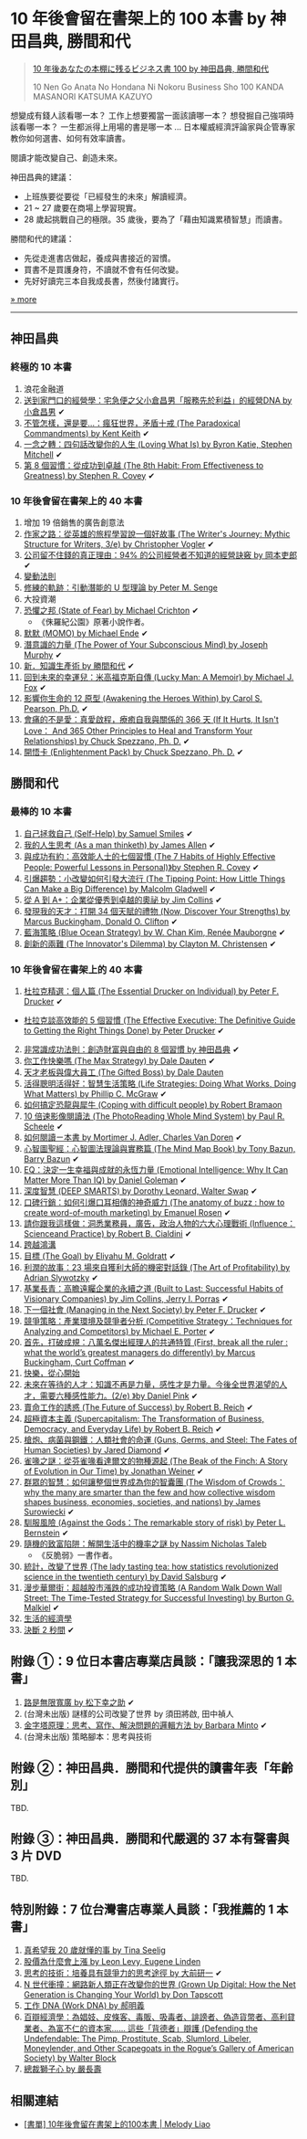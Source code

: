 # 10 年後會留在書架上的 100 本書 by 神田昌典, 勝間和代

> [10 年後あなたの本棚に残るビジネス書 100 by 神田昌典, 勝間和代](http://www.cdjapan.co.jp/ebooks/d/BTW10000000090389)
>
> 10 Nen Go Anata No Hondana Ni Nokoru Business Sho 100 KANDA MASANORI KATSUMA KAZUYO

想變成有錢人該看哪一本？
工作上想要獨當一面該讀哪一本？
想發掘自己強項時該看哪一本？
一生都派得上用場的書是哪一本 ...
日本權威經濟評論家與企管專家教你如何選書、如何有效率讀書。

閱讀才能改變自己、創造未來。

神田昌典的建議：

* 上班族要從要從「已經發生的未來」解讀經濟。
* 21 ~ 27 歲要在商場上學習現實。
* 28 歲起挑戰自己的極限。35 歲後，要為了「藉由知識累積智慧」而讀書。

勝間和代的建議：

* 先從走進書店做起，養成與書接近的習慣。
* 買書不是買護身符，不讀就不會有任何改變。
* 先好好讀完三本自我成長書，然後付諸實行。

[» more](https://www.taaze.tw/goods/11308023181.html)

----

## 神田昌典

### 終極的 10 本書

1. 浪花金融道
2. [送到家門口的經營學：宅急便之父小倉昌男「服務先於利益」的經營DNA by 小倉昌男](https://www.taaze.tw/goods/11311194645.html) ✔
3. [不管怎樣，還是要…：瘋狂世界，矛盾十戒 (The Paradoxical Commandments) by Kent Keith](https://www.taaze.tw/sing.html?pid=11311622381) ✔
4. [一念之轉：四句話改變你的人生 (Loving What Is) by Byron Katie, Stephen Mitchell](https://www.books.com.tw/products/0010369065) ✔
5. [第 8 個習慣：從成功到卓越 (The 8th Habit: From Effectiveness to Greatness) by Stephen R. Covey](https://www.kobo.com/tw/zh/ebook/YwuV7M127zqsBd8SKSku9w) ✔

### 10 年後會留在書架上的 40 本書

1. 增加 19 倍銷售的廣告創意法
2. [作家之路：從英雄的旅程學習說一個好故事 (The Writer's Journey: Mythic Structure for Writers, 3/e) by Christopher Vogler](https://www.kobo.com/tw/zh/ebook/SRlZcYPAKDCRsOWUb9evNg) ✔
3. [公司留不住錢的真正理由：94% 的公司經營者不知道的經營訣竅 by 岡本吏郎](https://www.taaze.tw/goods/11310338637.html) ✔
4. [變動法則](https://www.taaze.tw/usedList.html?oid=11100249573)
5. [修練的軌跡：引動潛能的 U 型理論 by Peter M. Senge](https://www.taaze.tw/usedList.html?oid=11100033132)
6. 大投資潮
7. [恐懼之邦 (State of Fear) by Michael Crichton](https://www.taaze.tw/goods/11310092213.html) ✔
    * 《侏羅紀公園》原著小說作者。
8. [默默 (MOMO) by Michael Ende](https://www.taaze.tw/goods/11310976321.html) ✔
9. [潛意識的力量 (The Power of Your Subconscious Mind) by Joseph Murphy](https://www.taaze.tw/goods/11311109403.html) ✔
10. [新．知識生產術 by 勝間和代](https://www.taaze.tw/goods/11310575730.html) ✔
11. [回到未來的幸運兒：米高福克斯自傳 (Lucky Man: A Memoir) by Michael J. Fox](https://www.taaze.tw/goods/11310337500.html) ✔
12. [影響你生命的 12 原型 (Awakening the Heroes Within) by Carol S. Pearson, Ph.D.](https://www.taaze.tw/usedList.html?oid=11100010049) ✔
13. [會痛的不是愛：真愛啟程，療癒自我與關係的 366 天 (If It Hurts, It Isn't Love： And 365 Other Principles to Heal and Transform Your Relationships) by Chuck Spezzano, Ph. D.](https://www.books.com.tw/products/0010793413) ✔
14. [開悟卡 (Enlightenment Pack) by Chuck Spezzano, Ph. D.](https://www.books.com.tw/products/0010794541) ✔

## 勝間和代

### 最棒的 10 本書

1. [自己拯救自己 (Self-Help) by Samuel Smiles](https://www.taaze.tw/usedList.html?oid=11100702325) ✔
2. [我的人生思考 (As a man thinketh) by James Allen](https://www.kobo.com/tw/zh/ebook/lQd7mWK79zqTd2rusVZtUg) ✔
3. [與成功有約：高效能人士的七個習慣 (The 7 Habits of Highly Effective People: Powerful Lessons in Personal)》by Stephen R. Covey](http://www.books.com.tw/products/0010753548) ✔
4. [引爆趨勢：小改變如何引發大流行 (The Tipping Point: How Little Things Can Make a Big Difference) by Malcolm Gladwell](https://www.kobo.com/tw/zh/ebook/0RwQnQ59WTSo8A3HVmEoUw) ✔
5. [從 A 到 A+：企業從優秀到卓越的奧祕 by Jim Collins](https://www.kobo.com/tw/zh/ebook/aa-4) ✔
6. [發現我的天才：打開 34 個天賦的禮物 (Now, Discover Your Strengths) by Marcus Buckingham, Donald O. Clifton](https://www.taaze.tw/goods/11310970267.html) ✔
7. [藍海策略 (Blue Ocean Strategy) by W. Chan Kim, Renée Mauborgne](https://www.kobo.com/tw/zh/ebook/wUj8SLdpSDCMo57MwTrUwA) ✔
8. [創新的兩難 (The Innovator's Dilemma) by Clayton M. Christensen](https://www.books.com.tw/products/0010367123) ✔

### 10 年後會留在書架上的 40 本書

1. [杜拉克精選：個人篇 (The Essential Drucker on Individual) by Peter F. Drucker](https://www.taaze.tw/goods/11311076084.html) ✔
  * [杜拉克談高效能的 5 個習慣 (The Effective Executive: The Definitive Guide to Getting the Right Things Done) by Peter Drucker](https://www.taaze.tw/sing.html?pid=11311961855) ✔
2. [非常識成功法則：創造財富與自由的 8 個習慣 by 神田昌典](https://www.taaze.tw/goods/11311394949.html) ✔
3. [你工作快樂嗎 (The Max Strategy) by Dale Dauten](https://www.taaze.tw/usedList.html?oid=11100021404) ✔
4. [天才老板與偉大員工 (The Gifted Boss) by Dale Dauten](https://www.taaze.tw/usedList.html?oid=11100396187)
5. [活得聰明活得好：智慧生活策略 (Life Strategies: Doing What Works, Doing What Matters) by Phillip C. McGraw](https://www.taaze.tw/goods/11310043989.html) ✔
6. [如何搞定恐龍與犀牛 (Coping with difficult people) by Robert Bramaon](https://www.books.com.tw/products/0010188694)
7. [10 倍速影像閱讀法 (The PhotoReading Whole Mind System) by Paul R. Scheele](https://www.books.com.tw/products/0010560460) ✔
8. [如何閱讀ㄧ本書 by Mortimer J. Adler, Charles Van Doren](https://www.books.com.tw/products/0010736991) ✔
9. [心智圖聖經：心智圖法理論與實務篇 (The Mind Map Book) by Tony Bazun, Barry Bazun](https://www.taaze.tw/goods/11311236051.html) ✔
10. [EQ：決定一生幸福與成就的永恆力量 (Emotional Intelligence: Why It Can Matter More Than IQ) by Daniel Goleman](https://www.books.com.tw/products/0010702291) ✔
11. [深度智慧 (DEEP SMARTS) by Dorothy Leonard, Walter Swap](https://www.taaze.tw/usedList.html?oid=11100035814) ✔
12. [口碑行銷：如何引爆口耳相傳的神奇威力 (The anatomy of buzz : how to create word-of-mouth marketing) by Emanuel Rosen](https://www.taaze.tw/goods/11310629202.html) ✔
13. [請你跟我這樣做：洞悉業務員，廣告，政治人物的六大心理戰術 (Influence：Scienceand Practice) by Robert B. Cialdini](https://www.taaze.tw/goods/11310903818.html) ✔
14. [跨越鴻溝](https://www.taaze.tw/usedList.html?oid=11100156401)
15. [目標 (The Goal) by Eliyahu M. Goldratt](https://www.books.com.tw/products/0010346055) ✔
16. [利潤的故事：23 場來自獲利大師的機密對話錄 (The Art of Profitability) by Adrian Slywotzky](https://www.taaze.tw/goods/11311289915.html) ✔
17. [基業長青：高瞻遠矚企業的永續之道 (Built to Last: Successful Habits of Visionary Companies) by Jim Collins, Jerry I. Porras](https://www.kobo.com/tw/zh/ebook/DrFdOAhW0TmNpyx1fSFKrA) ✔
18. [下一個社會 (Managing in the Next Society) by Peter F. Drucker](https://www.taaze.tw/goods/11309666391.html) ✔
19. [競爭策略：產業環境及競爭者分析 (Competitive Strategy：Techniques for Analyzing and Competitors) by Michael E. Porter](https://www.kobo.com/tw/zh/ebook/-aQDg3pYST2t5WrfXbAJLQ) ✔
20. [首先，打破成規：八萬名傑出經理人的共通特質 (First, break all the ruler : what the world’s greatest managers do differently) by Marcus Buckingham, Curt Coffman](https://www.taaze.tw/goods/11311592228.html) ✔
21. [快樂，從心開始](https://www.books.com.tw/products/0010036164)
22. [未來在等待的人才：知識不再是力量，感性才是力量。今後全世界渴望的人才，需要六種感性能力。(2/e) 》by Daniel Pink](https://www.books.com.tw/products/0010876496) ✔
23. [賣命工作的誘惑 (The Future of Success) by Robert B. Reich](https://www.taaze.tw/goods/11311174966.html) ✔
24. [超極資本主義 (Supercapitalism: The Transformation of Business, Democracy, and Everyday Life) by Robert B. Reich](https://www.taaze.tw/goods/11311726226.html) ✔
25. [槍炮、病菌與鋼鐵：人類社會的命運 (Guns, Germs, and Steel: The Fates of Human Societies) by Jared Diamond](https://www.kobo.com/tw/zh/ebook/SeNBxxR2hzCZdTAAXrWvzw) ✔
26. [雀喙之謎：從芬雀喙看達爾文的物種源起 (The Beak of the Finch: A Story of Evolution in Our Time) by Jonathan Weiner](https://www.taaze.tw/usedList.html?oid=11100554124) ✔
27. [群眾的智慧：如何讓整個世界成為你的智囊團 (The Wisdom of Crowds：why the many are smarter than the few and how collective wisdom shapes business, economies, societies, and nations) by James Surowiecki](https://www.books.com.tw/products/0010610343) ✔
28. [馴服風險 (Against the Gods：The remarkable story of risk) by Peter L. Bernstein](https://www.taaze.tw/sing.html?pid=11312239734) ✔
29. [隨機的致富陷阱：解開生活中的機率之謎 by Nassim Nicholas Taleb](https://www.books.com.tw/products/0010190362)
    * 《反脆弱》一書作者。
30. [統計，改變了世界 (The lady tasting tea: how statistics revolutionized science in the twentieth century) by David Salsburg](https://www.taaze.tw/goods/11311189652.html) ✔
31. [漫步華爾街：超越股市漲跌的成功投資策略 (A Random Walk Down Wall Street: The Time-Tested Strategy for Successful Investing) by Burton G. Malkiel](https://www.kobo.com/tw/zh/ebook/af5b0407-d02b-4b32-b457-b3c1d84cb91c) ✔
32. [生活的經濟學](https://www.books.com.tw/products/0010035520)
33. [決斷 2 秒間](https://www.books.com.tw/products/0010691640) ✔

## 附錄 ①：9 位日本書店專業店員談：「讓我深思的 1 本書」

1. [路是無限寬廣 by 松下幸之助](https://www.taaze.tw/goods/11309861609.html) ✔
2. (台灣未出版) 謎樣的公司改變了世界 by 須田將啟, 田中禎人
3. [金字塔原理：思考、寫作、解決問題的邏輯方法 by Barbara Minto](https://www.books.com.tw/products/0010369735) ✔
4. (台灣未出版) 策略腳本：思考與技術

## 附錄 ②：神田昌典．勝間和代提供的讀書年表「年齡別」

TBD.

## 附錄 ③：神田昌典．勝間和代嚴選的 37 本有聲書與 3 片 DVD

TBD.

## 特別附錄：7 位台灣書店專業人員談：「我推薦的 1 本書」

1. [真希望我 20 歲就懂的事 by Tina Seelig](https://www.kobo.com/tw/zh/ebook/20-xx)
2. [股價為什麼會上漲 by Leon Levy, Eugene Linden](https://www.books.com.tw/products/0010271775)
3. [思考的技術：培養具有競爭力的思考途徑 by 大前研一](https://www.taaze.tw/goods/11310903051.html) ✔
4. [N 世代衝撞：網路新人類正在改變你的世界 (Grown Up Digital: How the Net Generation is Changing Your World) by Don Tapscott](https://www.books.com.tw/products/0010442896)
5. [工作 DNA (Work DNA) by 郝明義](https://www.books.com.tw/products/0010571586)
6. [百辯經濟學：為娼妓、皮條客、毒販、吸毒者、誹謗者、偽造貨幣者、高利貸業者、為富不仁的資本家…… 這些「背德者」辯護 (Defending the Undefendable: The Pimp, Prostitute, Scab, Slumlord, Libeler, Moneylender, and Other Scapegoats in the Rogue’s Gallery of American Society) by Walter Block](https://www.kobo.com/tw/zh/ebook/uqwlCLALuz6cqEf3e3NxaA)
7. [總裁獅子心 by 嚴長壽](https://www.books.com.tw/products/0010759185)

## 相關連結

* [[書單] 10年後會留在書架上的100本書 | Melody Liao](https://melodyliao.cc/370/%E6%9B%B8%E5%96%AE-10%E5%B9%B4%E5%BE%8C%E6%9C%83%E7%95%99%E5%9C%A8%E6%9B%B8%E6%9E%B6%E4%B8%8A%E7%9A%84100%E6%9C%AC%E6%9B%B8)
